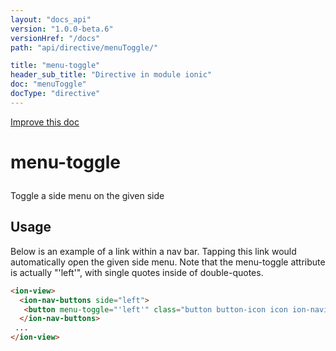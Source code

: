 ```yaml
---
layout: "docs_api"
version: "1.0.0-beta.6"
versionHref: "/docs"
path: "api/directive/menuToggle/"

title: "menu-toggle"
header_sub_title: "Directive in module ionic"
doc: "menuToggle"
docType: "directive"
---
```


<div class="improve-docs">
  <a href='http://github.com/driftyco/ionic/edit/master/js/angular/directive/menuToggle.js#L1'>
    Improve this doc
  </a>
</div>




<h1 class="api-title">

  menu-toggle



</h1>





Toggle a side menu on the given side








  
<h2 id="usage">Usage</h2>
  
Below is an example of a link within a nav bar. Tapping this link would
automatically open the given side menu. Note that the menu-toggle attribute is actually "'left'", with single quotes inside of double-quotes.

```html
<ion-view>
  <ion-nav-buttons side="left">
   <button menu-toggle="'left'" class="button button-icon icon ion-navicon"></button>
  </ion-nav-buttons>
 ...
</ion-view>
```
  
  

  





